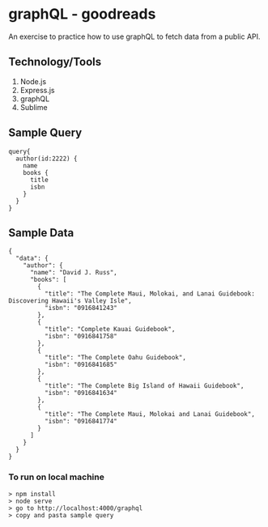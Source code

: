 # graphQL - goodreads
An exercise to practice how to use graphQL to fetch data from a public API.

## Technology/Tools
1) Node.js
2) Express.js
3) graphQL
4) Sublime

## Sample Query
```
query{
  author(id:2222) {
    name
    books {
      title
      isbn
    }
  }
}
```

## Sample Data
```
{
  "data": {
    "author": {
      "name": "David J. Russ",
      "books": [
        {
          "title": "The Complete Maui, Molokai, and Lanai Guidebook: Discovering Hawaii's Valley Isle",
          "isbn": "0916841243"
        },
        {
          "title": "Complete Kauai Guidebook",
          "isbn": "0916841758"
        },
        {
          "title": "The Complete Oahu Guidebook",
          "isbn": "0916841685"
        },
        {
          "title": "The Complete Big Island of Hawaii Guidebook",
          "isbn": "0916841634"
        },
        {
          "title": "The Complete Maui, Molokai and Lanai Guidebook",
          "isbn": "0916841774"
        }
      ]
    }
  }
}
```

### To run on local machine
```
> npm install
> node serve
> go to http://localhost:4000/graphql
> copy and pasta sample query
```

